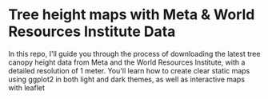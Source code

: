 # Tree height maps with Meta & World Resources Institute Data

In this repo, I'll guide you through the process of downloading the latest tree canopy height data from Meta and the World Resources Institute, with a detailed resolution of 1 meter. You'll learn how to create clear static maps using ggplot2 in both light and dark themes, as well as interactive maps with leaflet

